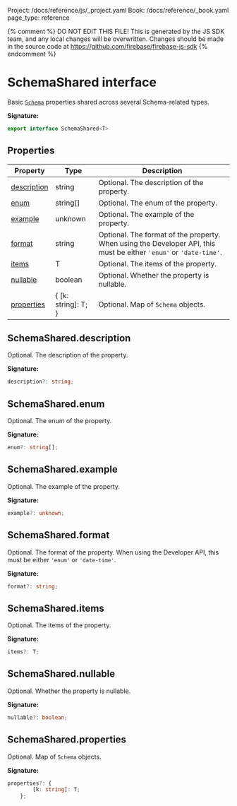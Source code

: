 Project: /docs/reference/js/_project.yaml
Book: /docs/reference/_book.yaml
page_type: reference

{% comment %}
DO NOT EDIT THIS FILE!
This is generated by the JS SDK team, and any local changes will be
overwritten. Changes should be made in the source code at
https://github.com/firebase/firebase-js-sdk
{% endcomment %}

# SchemaShared interface
Basic <code>[Schema](./vertexai.schema.md#schema_class)</code> properties shared across several Schema-related types.

<b>Signature:</b>

```typescript
export interface SchemaShared<T> 
```

## Properties

|  Property | Type | Description |
|  --- | --- | --- |
|  [description](./vertexai.schemashared.md#schemashareddescription) | string | Optional. The description of the property. |
|  [enum](./vertexai.schemashared.md#schemasharedenum) | string\[\] | Optional. The enum of the property. |
|  [example](./vertexai.schemashared.md#schemasharedexample) | unknown | Optional. The example of the property. |
|  [format](./vertexai.schemashared.md#schemasharedformat) | string | Optional. The format of the property. When using the Developer API, this must be either <code>'enum'</code> or <code>'date-time'</code>. |
|  [items](./vertexai.schemashared.md#schemashareditems) | T | Optional. The items of the property. |
|  [nullable](./vertexai.schemashared.md#schemasharednullable) | boolean | Optional. Whether the property is nullable. |
|  [properties](./vertexai.schemashared.md#schemasharedproperties) | { \[k: string\]: T; } | Optional. Map of <code>Schema</code> objects. |

## SchemaShared.description

Optional. The description of the property.

<b>Signature:</b>

```typescript
description?: string;
```

## SchemaShared.enum

Optional. The enum of the property.

<b>Signature:</b>

```typescript
enum?: string[];
```

## SchemaShared.example

Optional. The example of the property.

<b>Signature:</b>

```typescript
example?: unknown;
```

## SchemaShared.format

Optional. The format of the property. When using the Developer API, this must be either `'enum'` or `'date-time'`<!-- -->.

<b>Signature:</b>

```typescript
format?: string;
```

## SchemaShared.items

Optional. The items of the property.

<b>Signature:</b>

```typescript
items?: T;
```

## SchemaShared.nullable

Optional. Whether the property is nullable.

<b>Signature:</b>

```typescript
nullable?: boolean;
```

## SchemaShared.properties

Optional. Map of `Schema` objects.

<b>Signature:</b>

```typescript
properties?: {
        [k: string]: T;
    };
```
